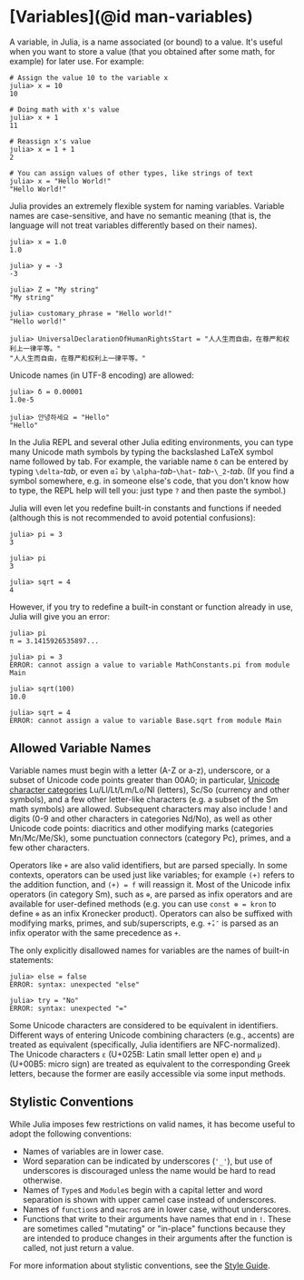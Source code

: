 # [Variables](@id man-variables)

A variable, in Julia, is a name associated (or bound) to a value. It's useful when you want to
store a value (that you obtained after some math, for example) for later use. For example:

```julia-repl
# Assign the value 10 to the variable x
julia> x = 10
10

# Doing math with x's value
julia> x + 1
11

# Reassign x's value
julia> x = 1 + 1
2

# You can assign values of other types, like strings of text
julia> x = "Hello World!"
"Hello World!"
```

Julia provides an extremely flexible system for naming variables. Variable names are case-sensitive,
and have no semantic meaning (that is, the language will not treat variables differently based
on their names).

```jldoctest
julia> x = 1.0
1.0

julia> y = -3
-3

julia> Z = "My string"
"My string"

julia> customary_phrase = "Hello world!"
"Hello world!"

julia> UniversalDeclarationOfHumanRightsStart = "人人生而自由，在尊严和权利上一律平等。"
"人人生而自由，在尊严和权利上一律平等。"
```

Unicode names (in UTF-8 encoding) are allowed:

```jldoctest
julia> δ = 0.00001
1.0e-5

julia> 안녕하세요 = "Hello"
"Hello"
```

In the Julia REPL and several other Julia editing environments, you can type many Unicode math
symbols by typing the backslashed LaTeX symbol name followed by tab. For example, the variable
name `δ` can be entered by typing `\delta`-*tab*, or even `α̂₂` by `\alpha`-*tab*-`\hat`-
*tab*-`\_2`-*tab*. (If you find a symbol somewhere, e.g. in someone else's code,
that you don't know how to type, the REPL help will tell you: just type `?` and
then paste the symbol.)

Julia will even let you redefine built-in constants and functions if needed (although
this is not recommended to avoid potential confusions):

```jldoctest
julia> pi = 3
3

julia> pi
3

julia> sqrt = 4
4
```

However, if you try to redefine a built-in constant or function already in use, Julia will give
you an error:

```jldoctest
julia> pi
π = 3.1415926535897...

julia> pi = 3
ERROR: cannot assign a value to variable MathConstants.pi from module Main

julia> sqrt(100)
10.0

julia> sqrt = 4
ERROR: cannot assign a value to variable Base.sqrt from module Main
```

## Allowed Variable Names

Variable names must begin with a letter (A-Z or a-z), underscore, or a subset of Unicode code
points greater than 00A0; in particular, [Unicode character categories](http://www.fileformat.info/info/unicode/category/index.htm)
Lu/Ll/Lt/Lm/Lo/Nl (letters), Sc/So (currency and other symbols), and a few other letter-like characters
(e.g. a subset of the Sm math symbols) are allowed. Subsequent characters may also include ! and
digits (0-9 and other characters in categories Nd/No), as well as other Unicode code points: diacritics
and other modifying marks (categories Mn/Mc/Me/Sk), some punctuation connectors (category Pc),
primes, and a few other characters.

Operators like `+` are also valid identifiers, but are parsed specially. In some contexts, operators
can be used just like variables; for example `(+)` refers to the addition function, and `(+) = f`
will reassign it. Most of the Unicode infix operators (in category Sm), such as `⊕`, are parsed
as infix operators and are available for user-defined methods (e.g. you can use `const ⊗ = kron`
to define `⊗` as an infix Kronecker product).  Operators can also be suffixed with modifying marks,
primes, and sub/superscripts, e.g. `+̂ₐ″` is parsed as an infix operator with the same precedence as `+`.

The only explicitly disallowed names for variables are the names of built-in statements:

```julia-repl
julia> else = false
ERROR: syntax: unexpected "else"

julia> try = "No"
ERROR: syntax: unexpected "="
```

Some Unicode characters are considered to be equivalent in identifiers.
Different ways of entering Unicode combining characters (e.g., accents)
are treated as equivalent (specifically, Julia identifiers are NFC-normalized).
The Unicode characters `ɛ` (U+025B: Latin small letter open e)
and `µ` (U+00B5: micro sign) are treated as equivalent to the corresponding
Greek letters, because the former are easily accessible via some input methods.

## Stylistic Conventions

While Julia imposes few restrictions on valid names, it has become useful to adopt the following
conventions:

  * Names of variables are in lower case.
  * Word separation can be indicated by underscores (`'_'`), but use of underscores is discouraged
    unless the name would be hard to read otherwise.
  * Names of `Type`s and `Module`s begin with a capital letter and word separation is shown with upper
    camel case instead of underscores.
  * Names of `function`s and `macro`s are in lower case, without underscores.
  * Functions that write to their arguments have names that end in `!`. These are sometimes called
    "mutating" or "in-place" functions because they are intended to produce changes in their arguments
    after the function is called, not just return a value.

For more information about stylistic conventions, see the [Style Guide](@ref).
